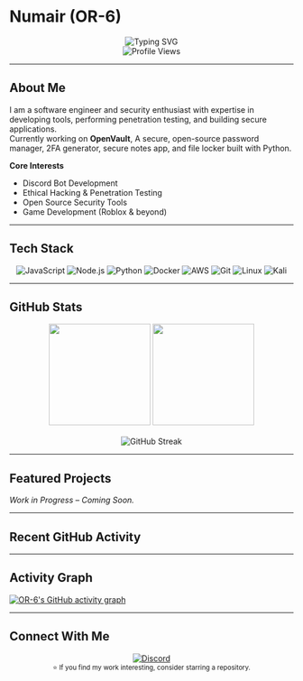 # Numair (OR-6)

<div align="center">
  <img src="https://readme-typing-svg.herokuapp.com?font=Roboto+Mono&weight=600&size=28&duration=3500&pause=500&color=18D924&background=6FFF4B00&center=true&vCenter=true&random=true&width=435&lines=Discord+Developer;Software+Engineer;Penetration+Tester;Security+Researcher" alt="Typing SVG" />
  <br/>
  <img src="https://komarev.com/ghpvc/?username=OR-6&style=flat-square&color=2EA043" alt="Profile Views" />
</div>

---

## About Me

I am a software engineer and security enthusiast with expertise in developing tools, performing penetration testing, and building secure applications.  
Currently working on **OpenVault**, A secure, open-source password manager, 2FA generator, secure notes app, and file locker built with Python.

**Core Interests**
- Discord Bot Development  
- Ethical Hacking & Penetration Testing  
- Open Source Security Tools  
- Game Development (Roblox & beyond)  

---

## Tech Stack

<div align="center">

![JavaScript](https://img.shields.io/badge/-JavaScript-F7DF1E?style=for-the-badge&logo=javascript&logoColor=black)
![Node.js](https://img.shields.io/badge/-Node.js-339933?style=for-the-badge&logo=node.js&logoColor=white)
![Python](https://img.shields.io/badge/-Python-3776AB?style=for-the-badge&logo=python&logoColor=white)
![Docker](https://img.shields.io/badge/-Docker-2496ED?style=for-the-badge&logo=docker&logoColor=white)
![AWS](https://img.shields.io/badge/-AWS-232F3E?style=for-the-badge&logo=amazon-aws&logoColor=white)
![Git](https://img.shields.io/badge/-Git-F05032?style=for-the-badge&logo=git&logoColor=white)
![Linux](https://img.shields.io/badge/Linux-FCC624?style=for-the-badge&logo=linux&logoColor=black)
![Kali](https://img.shields.io/badge/-Kali%20Linux-%23557C94?style=for-the-badge&logo=kalilinux&logoColor=white)  

</div>

---

## GitHub Stats

<div align="center">
  <img height="180em" src="https://github-readme-stats.vercel.app/api?username=OR-6&show_icons=true&theme=github_dark&include_all_commits=true&count_private=true"/>
  <img height="180em" src="https://github-readme-stats.vercel.app/api/top-langs/?username=OR-6&layout=compact&langs_count=7&theme=github_dark"/>
  <br/><br/>
  <img src="https://github-readme-streak-stats.herokuapp.com/?user=OR-6&theme=github-dark-blue" alt="GitHub Streak" />
</div>

---

## Featured Projects

_Work in Progress – Coming Soon._

---

## Recent GitHub Activity

<!--RECENT_ACTIVITY:start-->
<!--RECENT_ACTIVITY:end-->

---

## Activity Graph

[![OR-6's GitHub activity graph](https://github-readme-activity-graph.vercel.app/graph?username=OR-6&theme=github-dark)](https://github.com/OR-6/github-readme-activity-graph)

---

## Connect With Me

<div align="center">
  <a href="https://discord.com/users/718145052509208586">
    <img src="https://img.shields.io/badge/Discord-OR--6?style=for-the-badge&logo=discord&color=7289da" alt="Discord"/>
  </a>
</div>

<div align="center">
  <sub>⭐ If you find my work interesting, consider starring a repository.</sub>
</div>

